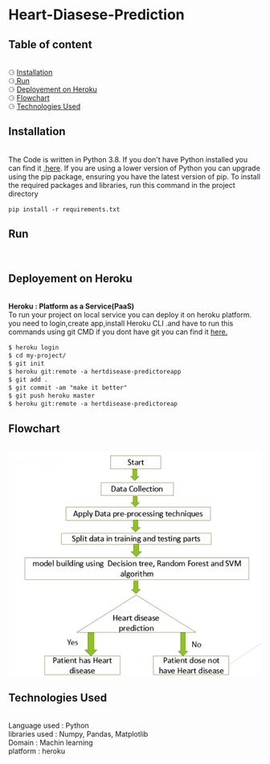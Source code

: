 # Heart-Diasese-Prediction
<html>
  <body>
    <h2> Table of content </h2><br>
      &#x2686; <a href ="#Installation"> Installation </a><br>
      &#x2686;<a href ="#Run"> Run </a><br>
      &#x2686; <a href ="#Deployement on Heroku"> Deployement on Heroku </a><br> 
      &#x2686; <a href ="#Flowchart"> Flowchart </a> <br>
      &#x2686;  <a href ="#Technologies Used">Technologies Used</a>  <br>
      
    
   <h2><div id = "Installation">Installation</div> </h2><br>
        The Code is written in Python 3.8. If you don't have Python installed you can find it ,<a href ="https://www.python.org/downloads/release/python-380/" >here</a>.         If you are using a lower version of Python you can upgrade using the pip package, ensuring you have the latest version of pip. To install the required packages and libraries, run this command in the project directory<br>
   
    pip install -r requirements.txt
  <h2><div id = "Run">Run</div> </h2><br>
  
  <h2><div id = "Deployement on Heroku">Deployement on Heroku</div> </h2><br>
    <b>Heroku : Platform as a Service(PaaS)</b> 
    <br>To run your project on local service you can deploy it on heroku platform.<br>
    you need to login,create app,install Heroku CLI .and have to run this commands using git CMD if you dont have git you can find it <a href ="https://git-scm.com/download/win" >here.</a><br>
 
    $ heroku login
    $ cd my-project/
    $ git init
    $ heroku git:remote -a hertdisease-predictoreapp
    $ git add .
    $ git commit -am "make it better"
    $ git push heroku master
    $ heroku git:remote -a hertdisease-predictoreap
    
  <h2><div id = "Flowchart">Flowchart</div> </h2><br>
    <img src="https://github.com/chanchal77/Heart-Diasese-Prediction-/blob/main/heart%20disease%20predictor/flowchart.png?raw=true">
  <h2><div id = "Technologies Used">Technologies Used</div> </h2><br>
    Language used : Python<br>
    libraries used : Numpy, Pandas, Matplotlib<br>
    Domain : Machin learning <br>
    platform : heroku
   
    
 </body></html> 
 

